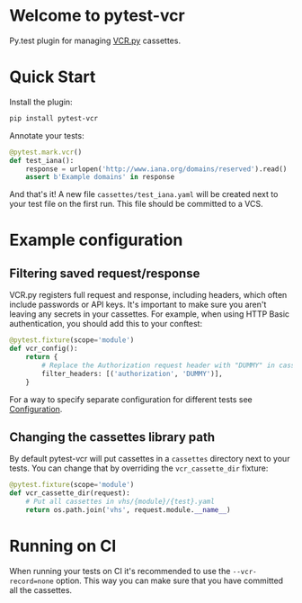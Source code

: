 # Welcome to pytest-vcr


Py.test plugin for managing [VCR.py](https://vcrpy.readthedocs.io/) cassettes.


# Quick Start

Install the plugin:

```sh
pip install pytest-vcr
```

Annotate your tests:

```python
@pytest.mark.vcr()
def test_iana():
    response = urlopen('http://www.iana.org/domains/reserved').read()
    assert b'Example domains' in response
```

And that's it!
A new file `cassettes/test_iana.yaml` will be created next to your test file on the first run.
This file should be committed to a VCS.


# Example configuration

## Filtering saved request/response
VCR.py registers full request and response, including headers, which often include passwords or API keys.
It's important to make sure you aren't leaving any secrets in your cassettes.
For example, when using HTTP Basic authentication, you should add this to your conftest:

```python
@pytest.fixture(scope='module')
def vcr_config():
    return {
        # Replace the Authorization request header with "DUMMY" in cassettes
        filter_headers: [('authorization', 'DUMMY')],
    }
```

For a way to specify separate configuration for different tests see [Configuration](configuration.md).


## Changing the cassettes library path
By default pytest-vcr will put cassettes in a `cassettes` directory next to your tests.
You can change that by overriding the `vcr_cassette_dir` fixture:

```python
@pytest.fixture(scope='module')
def vcr_cassette_dir(request):
    # Put all cassettes in vhs/{module}/{test}.yaml
    return os.path.join('vhs', request.module.__name__)
```


# Running on CI
When running your tests on CI it's recommended to use the `--vcr-record=none` option.
This way you can make sure that you have committed all the cassettes.
